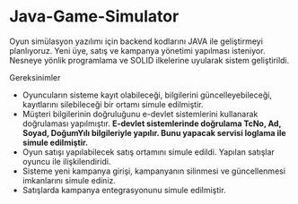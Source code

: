 # Java-Game-Simulator

Oyun simülasyon yazılımı için backend kodlarını JAVA ile geliştirmeyi planlıyoruz. Yeni üye, satış ve kampanya yönetimi yapılması isteniyor. Nesneye yönlik programlama ve SOLID ilkelerine uyularak sistem geliştirildi.

Gereksinimler

* Oyuncuların sisteme kayıt olabileceği, bilgilerini güncelleyebileceği, kayıtlarını silebileceği bir ortamı simule edilmiştir. 
* Müşteri bilgilerinin doğruluğunu e-devlet sistemlerini kullanarak doğrulaması yapılmıştır. **E-devlet sistemlerinde doğrulama TcNo, Ad, Soyad, DoğumYılı bilgileriyle yapılır. Bunu yapacak servisi loglama ile simule edilmiştir.**
* Oyun satışı yapılabilecek satış ortamını simule edildi. Yapılan satışlar oyuncu ile ilişkilendiridi. 
* Sisteme yeni kampanya girişi, kampanyanın silinmesi ve güncellenmesi imkanlarını simule ediniz.
* Satışlarda kampanya entegrasyonunu simule edilmiştir.
